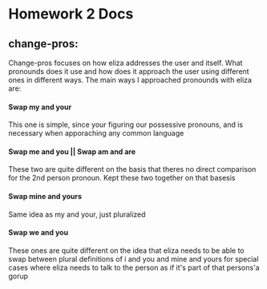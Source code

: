 # Homework 2 Docs

## change-pros:
Change-pros focuses on how eliza addresses the user and itself. What pronounds does it use and how does it approach the user using different ones in different ways. The main ways I approached pronounds with eliza are:

#### Swap my and your
This one is simple, since your figuring our possessive pronouns, and is necessary when apporaching any common language

#### Swap me and you || Swap am and are
These two are quite different on the basis that theres no direct comparison for the 2nd person pronoun. Kept these two together on that basesis

#### Swap mine and yours
Same idea as my and your, just pluralized

#### Swap we and you
These ones are quite different on the idea that eliza needs to be able to swap between  plural definitions of i and you and mine and yours for special cases where eliza needs to talk to the person as if it's part of that persons'a gorup